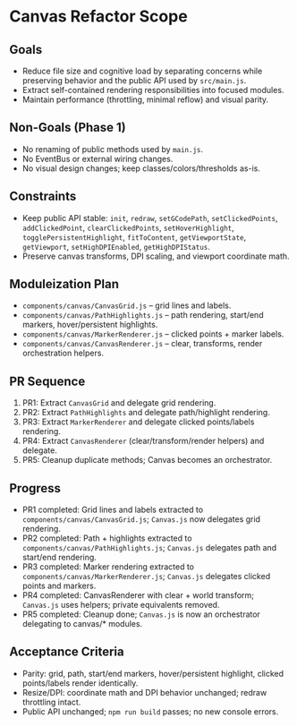 # Canvas Refactor Scope

## Goals
- Reduce file size and cognitive load by separating concerns while preserving behavior and the public API used by `src/main.js`.
- Extract self-contained rendering responsibilities into focused modules.
- Maintain performance (throttling, minimal reflow) and visual parity.

## Non-Goals (Phase 1)
- No renaming of public methods used by `main.js`.
- No EventBus or external wiring changes.
- No visual design changes; keep classes/colors/thresholds as-is.

## Constraints
- Keep public API stable: `init`, `redraw`, `setGCodePath`, `setClickedPoints`, `addClickedPoint`, `clearClickedPoints`, `setHoverHighlight`, `togglePersistentHighlight`, `fitToContent`, `getViewportState`, `getViewport`, `setHighDPIEnabled`, `getHighDPIStatus`.
- Preserve canvas transforms, DPI scaling, and viewport coordinate math.

## Moduleization Plan
- `components/canvas/CanvasGrid.js` – grid lines and labels.
- `components/canvas/PathHighlights.js` – path rendering, start/end markers, hover/persistent highlights.
- `components/canvas/MarkerRenderer.js` – clicked points + marker labels.
- `components/canvas/CanvasRenderer.js` – clear, transforms, render orchestration helpers.

## PR Sequence
1. PR1: Extract `CanvasGrid` and delegate grid rendering.
2. PR2: Extract `PathHighlights` and delegate path/highlight rendering.
3. PR3: Extract `MarkerRenderer` and delegate clicked points/labels rendering.
4. PR4: Extract `CanvasRenderer` (clear/transform/render helpers) and delegate.
5. PR5: Cleanup duplicate methods; Canvas becomes an orchestrator.

## Progress
- PR1 completed: Grid lines and labels extracted to `components/canvas/CanvasGrid.js`; `Canvas.js` now delegates grid rendering.
- PR2 completed: Path + highlights extracted to `components/canvas/PathHighlights.js`; `Canvas.js` delegates path and start/end rendering.
- PR3 completed: Marker rendering extracted to `components/canvas/MarkerRenderer.js`; `Canvas.js` delegates clicked points and markers.
- PR4 completed: CanvasRenderer with clear + world transform; `Canvas.js` uses helpers; private equivalents removed.
- PR5 completed: Cleanup done; `Canvas.js` is now an orchestrator delegating to canvas/* modules.

## Acceptance Criteria
- Parity: grid, path, start/end markers, hover/persistent highlight, clicked points/labels render identically.
- Resize/DPI: coordinate math and DPI behavior unchanged; redraw throttling intact.
- Public API unchanged; `npm run build` passes; no new console errors.
